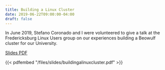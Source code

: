 ```yaml
---
title: Building a Linux Cluster
date: 2019-06-22T09:00:00-04:00
draft: false
---
```


In June 2019, Stefano Coronado and I were volunteered to give a talk at the Fredericksburg Linux Users group on our experiences building a Beowulf cluster for our University. 

[Slides PDF](/files/slides/buildingalinuxcluster.pdf)

{{< pdfembed "/files/slides/buildingalinuxcluster.pdf" >}}
